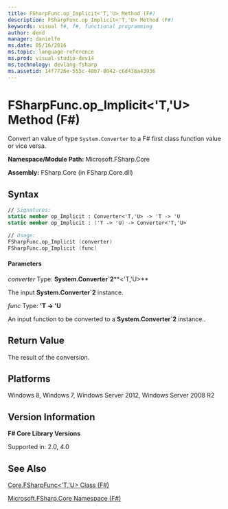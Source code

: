 ```yaml
---
title: FSharpFunc.op_Implicit<'T,'U> Method (F#)
description: FSharpFunc.op_Implicit<'T,'U> Method (F#)
keywords: visual f#, f#, functional programming
author: dend
manager: danielfe
ms.date: 05/16/2016
ms.topic: language-reference
ms.prod: visual-studio-dev14
ms.technology: devlang-fsharp
ms.assetid: 14f7726e-555c-40b7-8042-c6d438a43936 
---
```


# FSharpFunc.op_Implicit<'T,'U> Method (F#)

Convert an value of type `System.Converter` to a F# first class function value or vice versa.

**Namespace/Module Path:** Microsoft.FSharp.Core

**Assembly:** FSharp.Core (in FSharp.Core.dll)


## Syntax

```fsharp
// Signatures:
static member op_Implicit : Converter<'T,'U> -> 'T -> 'U
static member op_Implicit : ('T -> 'U) -> Converter<'T,'U>

// Usage:
FSharpFunc.op_Implicit (converter)
FSharpFunc.op_Implicit (func)
```

#### Parameters
*converter*
Type: **System.Converter&#96;2****&lt;'T,'U&gt;**


The input **System.Converter&#96;2** instance.


*func*
Type: **'T -&gt; 'U**


An input function to be converted to a **System.Converter&#96;2** instance..

## Return Value

The result of the conversion.

## Platforms
Windows 8, Windows 7, Windows Server 2012, Windows Server 2008 R2


## Version Information
**F# Core Library Versions**

Supported in: 2.0, 4.0


## See Also
[Core.FSharpFunc&#60;'T,'U&#62; Class &#40;F&#35;&#41;](Core.FSharpFunc%5B%27T%2C%27U%5D-Class-%5BFSharp%5D.md)

[Microsoft.FSharp.Core Namespace &#40;F&#35;&#41;](Microsoft.FSharp.Core-Namespace-%5BFSharp%5D.md)
